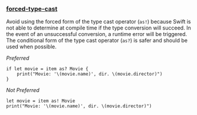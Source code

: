 ### [forced-type-cast](https://github.com/sleekbyte/tailor/issues/114)
Avoid using the forced form of the type cast operator (`as!`) because Swift is not able to determine at compile time if the type conversion will succeed.  In the event of an unsuccessful conversion, a runtime error will be triggered. The conditional form of the type cast operator (`as?`) is safer and should be used when possible.

*Preferred*

```
if let movie = item as? Movie {
    print("Movie: '\(movie.name)', dir. \(movie.director)")
}
```

*Not Preferred*

```
let movie = item as! Movie
print("Movie: '\(movie.name)', dir. \(movie.director)")
```
